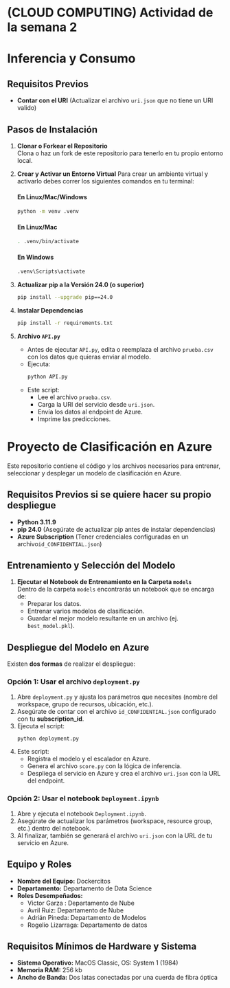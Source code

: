 
# (CLOUD COMPUTING) Actividad de la semana 2

# Inferencia y Consumo 

## Requisitos Previos 

- **Contar con el URI** (Actualizar el archivo `uri.json` que no tiene un URI valido)

## Pasos de Instalación

1. **Clonar o Forkear el Repositorio**  
   Clona o haz un fork de este repositorio para tenerlo en tu propio entorno local.

2. **Crear y Activar un Entorno Virtual** 
   Para crear un ambiente virtual y activarlo debes correr los siguientes comandos en tu terminal:

   #### En Linux/Mac/Windows
   ```bash
   python -m venv .venv
   ```

   #### En Linux/Mac
   ```bash
   . .venv/bin/activate
   ```

   #### En Windows
   ```bash
   .venv\Scripts\activate
   ```


3. **Actualizar pip a la Versión 24.0 (o superior)**  
   ```bash
   pip install --upgrade pip==24.0
   ```

4. **Instalar Dependencias**  
   ```bash
   pip install -r requirements.txt
   ```

1. **Archivo `API.py`**  
   - Antes de ejecutar `API.py`, edita o reemplaza el archivo `prueba.csv` con los datos que quieras enviar al modelo.
   - Ejecuta:
     ```bash
     python API.py
     ```
   - Este script:
     - Lee el archivo `prueba.csv`.
     - Carga la URI del servicio desde `uri.json`.
     - Envía los datos al endpoint de Azure.
     - Imprime las predicciones.

   
# Proyecto de Clasificación en Azure

Este repositorio contiene el código y los archivos necesarios para entrenar, seleccionar y desplegar un modelo de clasificación en Azure. 

## Requisitos Previos si se quiere hacer su propio despliegue

- **Python 3.11.9**
- **pip 24.0** (Asegúrate de actualizar pip antes de instalar dependencias)
- **Azure Subscription** (Tener credenciales configuradas en un archivo`id_CONFIDENTIAL.json`)


## Entrenamiento y Selección del Modelo

1. **Ejecutar el Notebook de Entrenamiento en la Carpeta `models`**  
   Dentro de la carpeta `models` encontrarás un notebook que se encarga de:
   - Preparar los datos.
   - Entrenar varios modelos de clasificación.
   - Guardar el mejor modelo resultante en un archivo (ej. `best_model.pkl`).


## Despliegue del Modelo en Azure

Existen **dos formas** de realizar el despliegue:

### Opción 1: Usar el archivo `deployment.py`

1. Abre `deployment.py` y ajusta los parámetros que necesites (nombre del workspace, grupo de recursos, ubicación, etc.).
2. Asegúrate de contar con el archivo `id_CONFIDENTIAL.json` configurado con tu **subscription_id**.
3. Ejecuta el script:
   ```bash
   python deployment.py
   ```
4. Este script:
   - Registra el modelo y el escalador en Azure.
   - Genera el archivo `score.py` con la lógica de inferencia.
   - Despliega el servicio en Azure y crea el archivo `uri.json` con la URL del endpoint.

### Opción 2: Usar el notebook `Deployment.ipynb`

1. Abre y ejecuta el notebook `Deployment.ipynb`.
2. Asegúrate de actualizar los parámetros (workspace, resource group, etc.) dentro del notebook.
3. Al finalizar, también se generará el archivo `uri.json` con la URL de tu servicio en Azure.


## Equipo y Roles

- **Nombre del Equipo:** Dockercitos 
- **Departamento:** Departamento de Data Science  
- **Roles Desempeñados:**
  - Victor Garza : Departamento de Nube
  - Avril Ruiz: Departamento de Nube
  - Adrián Pineda: Departamento de Modelos
  - Rogelio Lizarraga: Departamento de datos 

## Requisitos Mínimos de Hardware y Sistema

- **Sistema Operativo:** MacOS Classic, OS: System 1 (1984)
- **Memoria RAM:** 256 kb
- **Ancho de Banda:** Dos latas conectadas por una cuerda de fibra óptica
